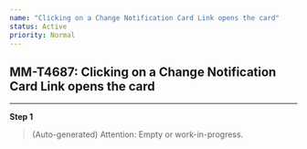 ```yaml
---
name: "Clicking on a Change Notification Card Link opens the card"
status: Active
priority: Normal
---
```


## MM-T4687: Clicking on a Change Notification Card Link opens the card

---

**Step 1**

> (Auto-generated) Attention: Empty or work-in-progress.

